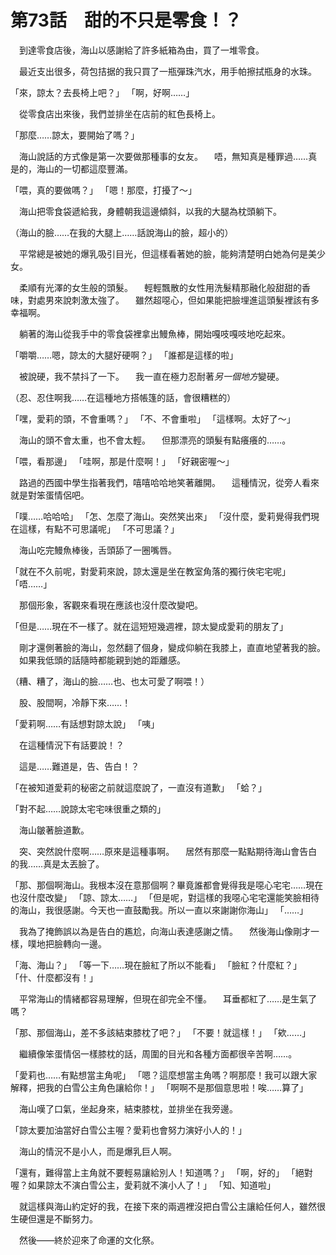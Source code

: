 # 第73話　甜的不只是零食！？

　到達零食店後，海山以感謝給了許多紙箱為由，買了一堆零食。

　最近支出很多，荷包拮据的我只買了一瓶彈珠汽水，用手帕擦拭瓶身的水珠。

「來，諒太？去長椅上吧？」
「啊，好啊……」

　從零食店出來後，我們並排坐在店前的紅色長椅上。

「那麼……諒太，要開始了嗎？」

　海山說話的方式像是第一次要做那種事的女友。
　唔，無知真是種罪過……真是的，海山的一切都這麼豐滿。

「喂，真的要做嗎？」
「嗯！那麼，打擾了～」

　海山把零食袋遞給我，身體朝我這邊傾斜，以我的大腿為枕頭躺下。

（海山的臉……在我的大腿上……話說海山的臉，超小的）

　平常總是被她的爆乳吸引目光，但這樣看著她的臉，能夠清楚明白她為何是美少女。

　柔順有光澤的女生般的頭髮。
　輕輕飄散的女性用洗髮精那融化般甜甜的香味，對處男來說刺激太強了。
　雖然超噁心，但如果能把臉埋進這頭髮裡該有多幸福啊。

　躺著的海山從我手中的零食袋裡拿出鰻魚棒，開始嘎吱嘎吱地吃起來。

「嚼嚼……嗯，諒太的大腿好硬啊？」
「誰都是這樣的啦」

　被說硬，我不禁抖了一下。
　我一直在極力忍耐著*另一個地方*變硬。

（忍、忍住啊我……在這種地方搭帳篷的話，會很糟糕的）

「嘿，愛莉的頭，不會重嗎？」
「不、不會重啦」
「這樣啊。太好了～」

　海山的頭不會太重，也不會太輕。
　但那漂亮的頭髮有點癢癢的……。

「喂，看那邊」
「哇啊，那是什麼啊！」
「好親密喔～」

　路過的西國中學生指著我們，嘻嘻哈哈地笑著離開。
　這種情況，從旁人看來就是對笨蛋情侶吧。

「噗……哈哈哈」
「怎、怎麼了海山。突然笑出來」
「沒什麼，愛莉覺得我們現在這樣，有點不可思議呢」
「不可思議？」

　海山吃完鰻魚棒後，舌頭舔了一圈嘴唇。

「就在不久前呢，對愛莉來說，諒太還是坐在教室角落的獨行俠宅宅呢」
「唔……」

　那個形象，客觀來看現在應該也沒什麼改變吧。

「但是……現在不一樣了。就在這短短幾週裡，諒太變成愛莉的朋友了」

　剛才還側著臉的海山，忽然翻了個身，變成仰躺在我膝上，直直地望著我的臉。
　如果我低頭的話隨時都能親到她的距離感。

（糟、糟了，海山的臉……也、也太可愛了啊喂！）

　股、股間啊，冷靜下來……！

「愛莉啊……有話想對諒太說」
「咦」

　在這種情況下有話要說！？

　這是……難道是，告、告白！？

「在被知道愛莉的秘密之前就這麼說了，一直沒有道歉」
「蛤？」

「對不起……說諒太宅宅味很重之類的」

　海山皺著臉道歉。

　突、突然說什麼啊……原來是這種事啊。
　居然有那麼一點點期待海山會告白的我……真是太丟臉了。

「那、那個啊海山。我根本沒在意那個啊？畢竟誰都會覺得我是噁心宅宅……現在也沒什麼改變」
「諒、諒太……」
「但是呢，對這樣的我噁心宅宅還能笑臉相待的海山，我很感謝。今天也一直鼓勵我。所以一直以來謝謝你海山」
「……」

　我為了掩飾誤以為是告白的尷尬，向海山表達感謝之情。
　然後海山像剛才一樣，噗地把臉轉向一邊。

「海、海山？」
「等一下……現在臉紅了所以不能看」
「臉紅？什麼紅？」
「什、什麼都沒有！」

　平常海山的情緒都容易理解，但現在卻完全不懂。
　耳垂都紅了……是生氣了嗎？

「那、那個海山，差不多該結束膝枕了吧？」
「不要！就這樣！」
「欸……」

　繼續像笨蛋情侶一樣膝枕的話，周圍的目光和各種方面都很辛苦啊……。

「愛莉也……有點想當主角呢」
「嗯？這麼想當主角嗎？啊那麼！我可以跟大家解釋，把我的白雪公主角色讓給你！」
「啊啊不是那個意思啦！唉……算了」

　海山嘆了口氣，坐起身來，結束膝枕，並排坐在我旁邊。

「諒太要加油當好白雪公主喔？愛莉也會努力演好小人的！」

　海山的情況不是小人，而是爆乳巨人啊。

「還有，難得當上主角就不要輕易讓給別人！知道嗎？」
「啊，好的」
「絕對喔？如果諒太不演白雪公主，愛莉就不演小人了！」
「知、知道啦」

　就這樣與海山約定好的我，在接下來的兩週裡沒把白雪公主讓給任何人，雖然很生硬但還是不斷努力。

　然後——終於迎來了命運的文化祭。